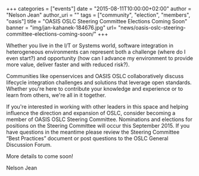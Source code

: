 +++
categories = ["events"]
date = "2015-08-11T10:00:00+02:00"
author = "Nelson Jean"
author_uri = ""
tags = ["community", "election", "members", "oasis"]
title = "OASIS OSLC Steering Committee Elections Coming Soon"
banner = "img/jan-kahanek-184676.jpg"
url= "news/oasis-oslc-steering-committee-elections-coming-soon/"
+++

Whether you live in the I/T or Systems world, software integration in heterogeneous environments can represent both a challenge (where do I even start?) and opportunity (how can I advance my environment to provide more value, deliver faster and with reduced risk?).

Communities like openservices and OASIS OSLC collaboratively discuss lifecycle integration challenges and solutions that leverage open standards. Whether you're here to contribute your knowledge and experience or to learn from others, we're all in it together.

If you're interested in working with other leaders in this space and helping influence the direction and expansion of OSLC, consider becoming a member of OASIS OSLC Steering Committee.  Nominations and elections for positions on the Steering Committee will occur this September 2015. If you have questions in the meantime please review the Steering Committee “Best Practices” document or  post questions to the OSLC General Discussion Forum.

More details to come soon!

Nelson Jean
